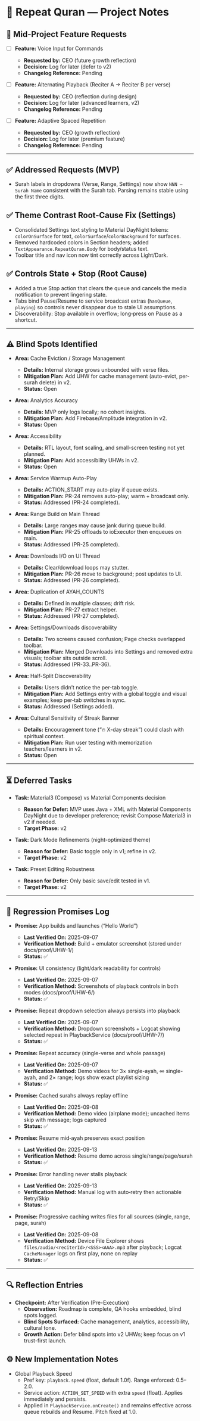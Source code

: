 # 📝 Repeat Quran — Project Notes

## 📌 Mid-Project Feature Requests
- [ ] **Feature:** Voice Input for Commands  
  - **Requested by:** CEO (future growth reflection)  
  - **Decision:** Log for later (defer to v2)  
  - **Changelog Reference:** Pending  

- [ ] **Feature:** Alternating Playback (Reciter A → Reciter B per verse)  
  - **Requested by:** CEO (reflection during design)  
  - **Decision:** Log for later (advanced learners, v2)  
  - **Changelog Reference:** Pending  

- [ ] **Feature:** Adaptive Spaced Repetition  
  - **Requested by:** CEO (growth reflection)  
  - **Decision:** Log for later (premium feature)  
  - **Changelog Reference:** Pending  

---

## ✅ Addressed Requests (MVP)
- Surah labels in dropdowns (Verse, Range, Settings) now show `NNN — Surah Name` consistent with the Surah tab. Parsing remains stable using the first three digits.

## ✅ Theme Contrast Root-Cause Fix (Settings)
- Consolidated Settings text styling to Material DayNight tokens: `colorOnSurface` for text, `colorSurface`/`colorBackground` for surfaces.
- Removed hardcoded colors in Section headers; added `TextAppearance.RepeatQuran.Body` for body/status text.
- Toolbar title and nav icon now tint correctly across Light/Dark.

## ✅ Controls State + Stop (Root Cause)
- Added a true Stop action that clears the queue and cancels the media notification to prevent lingering state.
- Tabs bind Pause/Resume to service broadcast extras (`hasQueue`, `playing`) so controls never disappear due to stale UI assumptions.
- Discoverability: Stop available in overflow; long‑press on Pause as a shortcut.

---

## ⚠️ Blind Spots Identified
- **Area:** Cache Eviction / Storage Management  
  - **Details:** Internal storage grows unbounded with verse files.  
  - **Mitigation Plan:** Add UHW for cache management (auto-evict, per-surah delete) in v2.  
  - **Status:** Open  

- **Area:** Analytics Accuracy  
  - **Details:** MVP only logs locally; no cohort insights.  
  - **Mitigation Plan:** Add Firebase/Amplitude integration in v2.  
  - **Status:** Open  

- **Area:** Accessibility  
  - **Details:** RTL layout, font scaling, and small-screen testing not yet planned.  
  - **Mitigation Plan:** Add accessibility UHWs in v2.  
  - **Status:** Open  

- **Area:** Service Warmup Auto-Play  
  - **Details:** ACTION_START may auto-play if queue exists.  
  - **Mitigation Plan:** PR-24 removes auto-play; warm + broadcast only.  
  - **Status:** Addressed (PR-24 completed).  

- **Area:** Range Build on Main Thread  
  - **Details:** Large ranges may cause jank during queue build.  
  - **Mitigation Plan:** PR-25 offloads to ioExecutor then enqueues on main.  
  - **Status:** Addressed (PR-25 completed).  

- **Area:** Downloads I/O on UI Thread  
  - **Details:** Clear/download loops may stutter.  
  - **Mitigation Plan:** PR-26 move to background; post updates to UI.  
  - **Status:** Addressed (PR-26 completed).  

- **Area:** Duplication of AYAH_COUNTS  
  - **Details:** Defined in multiple classes; drift risk.  
  - **Mitigation Plan:** PR-27 extract helper.  
  - **Status:** Addressed (PR-27 completed).  

- **Area:** Settings/Downloads discoverability  
  - **Details:** Two screens caused confusion; Page checks overlapped toolbar.  
  - **Mitigation Plan:** Merged Downloads into Settings and removed extra visuals; toolbar sits outside scroll.  
  - **Status:** Addressed (PR-33..PR-36).  

- **Area:** Half-Split Discoverability  
  - **Details:** Users didn’t notice the per-tab toggle.  
  - **Mitigation Plan:** Add Settings entry with a global toggle and visual examples; keep per‑tab switches in sync.  
  - **Status:** Addressed (Settings added).  

- **Area:** Cultural Sensitivity of Streak Banner  
  - **Details:** Encouragement tone (“🔥 X-day streak”) could clash with spiritual context.  
  - **Mitigation Plan:** Run user testing with memorization teachers/learners in v2.  
  - **Status:** Open  

---

## ⏳ Deferred Tasks
- **Task:** Material3 (Compose) vs Material Components decision  
  - **Reason for Defer:** MVP uses Java + XML with Material Components DayNight due to developer preference; revisit Compose Material3 in v2 if needed.  
  - **Target Phase:** v2  
- **Task:** Dark Mode Refinements (night-optimized theme)  
  - **Reason for Defer:** Basic toggle only in v1; refine in v2.  
  - **Target Phase:** v2  

- **Task:** Preset Editing Robustness  
  - **Reason for Defer:** Only basic save/edit tested in v1.  
  - **Target Phase:** v2  

---

## 🧪 Regression Promises Log
- **Promise:** App builds and launches (“Hello World”)  
  - **Last Verified On:** 2025-09-07  
  - **Verification Method:** Build + emulator screenshot (stored under docs/proof/UHW-1/)  
  - **Status:** ✅  

- **Promise:** UI consistency (light/dark readability for controls)  
  - **Last Verified On:** 2025-09-07  
  - **Verification Method:** Screenshots of playback controls in both modes (docs/proof/UHW-6/)  
  - **Status:** ✅  

- **Promise:** Repeat dropdown selection always persists into playback  
  - **Last Verified On:** 2025-09-07  
  - **Verification Method:** Dropdown screenshots + Logcat showing selected repeat in PlaybackService (docs/proof/UHW-7/)  
  - **Status:** ✅  

- **Promise:** Repeat accuracy (single-verse and whole passage)  
  - **Last Verified On:** 2025-09-07  
  - **Verification Method:** Demo videos for 3× single-ayah, ∞ single-ayah, and 2× range; logs show exact playlist sizing  
  - **Status:** ✅  

- **Promise:** Cached surahs always replay offline  
  - **Last Verified On:** 2025-09-08  
  - **Verification Method:** Demo video (airplane mode); uncached items skip with message; logs captured  
  - **Status:** ✅  

- **Promise:** Resume mid‑ayah preserves exact position  
  - **Last Verified On:** 2025-09-13  
  - **Verification Method:** Resume demo across single/range/page/surah  
  - **Status:** ✅  

- **Promise:** Error handling never stalls playback  
  - **Last Verified On:** 2025-09-13  
  - **Verification Method:** Manual log with auto‑retry then actionable Retry/Skip  
  - **Status:** ✅  

- **Promise:** Progressive caching writes files for all sources (single, range, page, surah)  
  - **Last Verified On:** 2025-09-08  
  - **Verification Method:** Device File Explorer shows `files/audio/<reciterId>/<SSS><AAA>.mp3` after playback; Logcat `CacheManager` logs on first play, none on replay  
  - **Status:** ✅  

---

## 🔍 Reflection Entries
- **Checkpoint:** After Verification (Pre-Execution)  
  - **Observation:** Roadmap is complete, QA hooks embedded, blind spots logged.  
  - **Blind Spots Surfaced:** Cache management, analytics, accessibility, cultural tone.  
  - **Growth Action:** Defer blind spots into v2 UHWs; keep focus on v1 trust-first launch.  
## ⚙️ New Implementation Notes
- Global Playback Speed
  - Pref key: `playback.speed` (float, default 1.0f). Range enforced: 0.5–2.0.
  - Service action: `ACTION_SET_SPEED` with extra `speed` (float). Applies immediately and persists.
  - Applied in `PlaybackService.onCreate()` and remains effective across queue rebuilds and Resume. Pitch fixed at 1.0.
